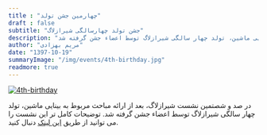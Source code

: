 ```yaml
---
title : "چهارمین جشن تولد"
draft : false
subtitle: "جشن تولد چهارسالگی شیرازلاگ"
description: "در صد و شصتمین نشست شیرازلاگ، بعد از ارائه مباحث مربوط به بینایی ماشین، تولد چهار سالگی شیرازلاگ توسط اعضاء جشن گرفته شد."
author: "مریم بهزادی"
date: "1397-10-19"
summaryImage: "/img/events/4th-birthday.jpg"
readmore: true
---
```


[![4th-birthday](../../img/events/4th-birthday.jpg)](../../img/events/4th-birthday.jpg)

در صد و شصتمین نشست شیرازلاگ، بعد از ارائه مباحث مربوط به بینایی ماشین، تولد چهار سالگی شیرازلاگ توسط اعضاء جشن گرفته شد. توضیحات کامل تر این نشست را می توانید از طریق [این لینک](../../sessions/session160) دنبال کنید.
